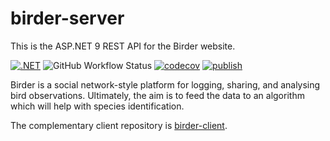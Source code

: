 # birder-server

This is the ASP.NET 9 REST API for the Birder website.

[![.NET](https://github.com/second-slip/birder-server/actions/workflows/dotnet.yml/badge.svg?branch=master)](https://github.com/second-slip/birder-server/actions/workflows/dotnet.yml)
![GitHub Workflow Status](https://img.shields.io/github/actions/workflow/status/second-slip/birder-server/dotnet.yml)
[![codecov](https://codecov.io/gh/second-slip/birder-server/branch/master/graph/badge.svg?token=OCD78ZYJ6Y)](https://codecov.io/gh/second-slip/birder-server)
[![publish](https://github.com/second-slip/birder-server/actions/workflows/publish-app.yml/badge.svg?branch=master)](https://github.com/second-slip/birder-server/actions/workflows/publish-app.yml)

<!-- dotnet badge not supported -->
<!-- [![Known Vulnerabilities](https://snyk.io/test/github/second-slip/birder-server/badge.svg)](https://snyk.io/test/github/second-slip/birder-server) -->

Birder is a social network-style platform for logging, sharing, and analysing bird observations. Ultimately, the aim is to feed the data to an algorithm which will help with species identification. 

The complementary client repository is [birder-client](https://github.com/second-slip/birder-client).
